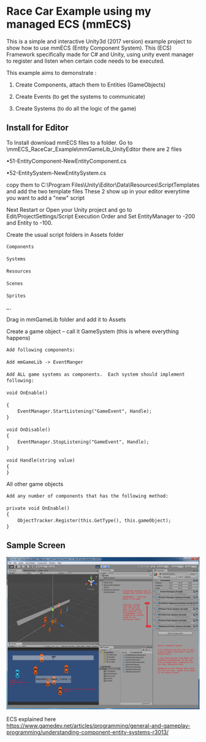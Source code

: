 # Race Car Example using my managed ECS  (mmECS)
This is a simple and interactive Unity3d (2017 version) example project to show how to use mmECS (Entity Component System).
This (ECS) Framework specifically made for C# and Unity, using unity event manager to register and listen when certain code needs to be executed.

This example aims to demonstrate :

1. Create Components, attach them to Entities (GameObjects)

2. Create Events (to get the systems to communicate)

3. Create Systems (to do all the logic of the game)

## Install for Editor
To Install download mmECS files to a folder.
Go to \mmECS_RaceCar_Example\mmGameLib_UnityEditor
there are 2 files

•51-EntityComponent-NewEntityComponent.cs

•52-EntitySystem-NewEntitySystem.cs

copy them to C:\Program Files\Unity\Editor\Data\Resources\ScriptTemplates and add the two template files
These 2 show up in your editor everytime you want to add a "new" script

Next Restart or Open your Unity project and go to Edit/ProjectSettings/Script Execution Order and Set EntityManager to -200 and Entity to -100.

Create the usual script folders in Assets folder

	Components
	
	Systems
	
	Resources
	
	Scenes
	
	Sprites
	
	….
	
Drag in mmGameLib folder and add it to Assets

Create a game object – call it GameSystem (this is where everything happens)

	Add following components:
	
	Add mmGameLib -> EventManger
	
	Add ALL game systems as components.  Each system should implement following:
	
    void OnEnable()
	
    {
        EventManager.StartListening("GameEvent", Handle);
    }
	
    void OnDisable()
    {
        EventManager.StopListening("GameEvent", Handle);
    }
	
    void Handle(string value)
    {
    }
	
All other game objects

	Add any number of components that has the following method:
	
	private void OnEnable()
    {
        ObjectTracker.Register(this.GetType(), this.gameObject);
    }

	
## Sample Screen

![game image](RaceCarGame.png)

ECS explained here https://www.gamedev.net/articles/programming/general-and-gameplay-programming/understanding-component-entity-systems-r3013/


